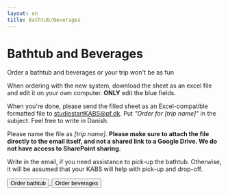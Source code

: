 ```yaml
---
layout: en
title: Bathtub/Beverages
---
```


<h1>Bathtub and Beverages</h1>
<p>Order a bathtub and beverages or your trip won't be as fun</p>

<div id="poster-image-long" style="background-image: url('/static/img/magicTub.jpg');">
</div>

<p>When ordering with the new system, download the sheet as an excel file and edit it on your own computer. <b>ONLY</b> edit the blue fields.</p>
<p>When you're done, please send the filled sheet as an Excel-compatible formatted file to <a href="mailto:studiestartKABS@pf.dk?subject=Order for [trip name]">studiestartKABS@pf.dk</a>. Put <i>"Order for [trip name]"</i> in the subject. Feel free to write in Danish. </p>
<p>Please name the file as <i>[trip name]</i>. <b>Please make sure to attach the file directly to the email itself, and not a shared link to a Google Drive. We do not have access to SharePoint sharing.</b></p>
<p>Write in the email, if you need assistance to pick-up the bathtub. Otherwise, it will be assumed that your KABS will help with pick-up and drop-off.</p>

<a style="text-align: center" href="https://docs.google.com/spreadsheets/d/15go_OzmdlMLZoYqrAi3HiszWwLWLnvvWB_jzE2zLqSA/edit?usp=sharing">
	<button class="applyBtn">
	  Order bathtub
	</button>
</a>


<a style="text-align: center; padding: 2px" href="https://forms.gle/FEG9769vdqG83rJj8">
	<button class="applyBtn"> 
		Order beverages
	</button>
</a>
